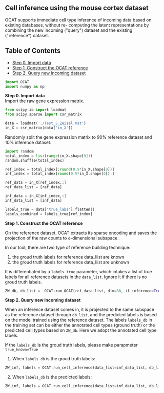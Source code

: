 ## Cell inference using the mouse cortex dataset
OCAT supports immediate cell type inference of incoming data based on existing databases, without re- computing the latent representations by combining the new incoming ("query") dataset and the existing ("reference") dataset.

## Table of Contents
- [Step 0. Import data](#data_import)
- [Step 1. Construct the OCAT reference](#reference)
- [Step 2. Query new incoming dataset](#inference)

```python
import OCAT
import numpy as np
```

<a name="data_import"></a>**Step 0. Import data**     
Import the raw gene expression matrix. 

```python
from scipy.io import loadmat
from scipy.sparse import csr_matrix

data = loadmat('./Test_5_Zeisel.mat')
in_X = csr_matrix(data['in_X'])
```
Randomly split the gene expression matrix to 90% reference dataset and 10% inference dataset. 

```python
import random
total_index = list(range(in_X.shape[0]))
random.shuffle(total_index)

ref_index = total_index[:round(0.9*in_X.shape[0])]
inf_index = total_index[round(0.9*in_X.shape[0]):]

ref_data = in_X[ref_index,:]
ref_data_list = [ref_data]

inf_data = in_X[inf_index,:]
inf_data_list = [inf_data]

labels_true = data['true_labs'].flatten()
labels_combined = labels_true[ref_index]
```

<a name="reference"></a>**Step 1. Construct the OCAT reference**

On the reference dataset, OCAT extracts its sparse encoding and saves the projection of the raw counts to `d`-dimensional subspace. 

In our tool, there are two type of reference building technique:
1. the groud truth labels for reference data_liist are known
2. the groud truth labels for reference data_liist are unknown

It is differentiated by a `labels_true` parameter, which intakes a list of true labels for all reference datasets in the `data_list`. Ignore it if there is no groud truth labels. 

```python
ZW_db, db_list =  OCAT.run_OCAT(ref_data_list, dim=30, if_inference=True, labels_true=[labels_combined])
```

<a name="inference"></a>**Step 2. Query new incoming dataset**

When an inference dataset comes in, it is projected to the same subspace as the reference dataset through `db_list`, and the predicted labels is based on the model trained using the reference dataset. The labels `labels_db` in the training set can be either the annotated cell types (ground truth) or the predicted cell types based on `ZW_db`. Here we adopt the annotated cell type labels. 

If the `labels_db` is the groud truth labels, please make parapmeter `true_known=True`

1. When `labels_db` is the groud truth labels:
```python
ZW_inf, labels = OCAT.run_cell_inference(data_list=inf_data_list, db_list=db_list, true_known=True, labels_db=labels_combined)
```

2. When `labels_db` is the predicted labels:
```python
ZW_inf, labels = OCAT.run_cell_inference(data_list=inf_data_list, db_list=db_list, ZW_db= ZW_db, true_known=False, labels_db=labels_combined)
```

